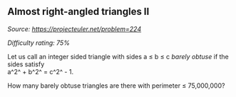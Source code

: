 Almost right-angled triangles II
--------------------------------

*Source: https://projecteuler.net/problem=224*


*Difficulty rating: 75%*

Let us call an integer sided triangle with sides a ≤ b ≤ c *barely
obtuse* if the sides satisfy\
a^2^ + b^2^ = c^2^ - 1.

How many barely obtuse triangles are there with perimeter ≤ 75,000,000?
